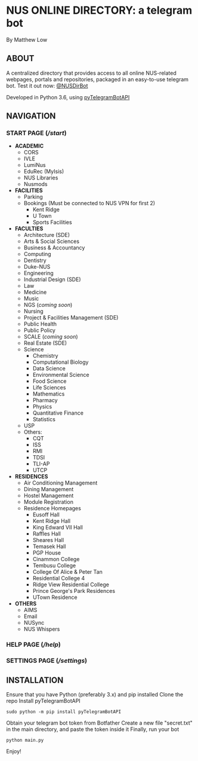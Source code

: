 # NUS ONLINE DIRECTORY: a telegram bot  
By Matthew Low

## ABOUT
A centralized directory that provides access to all online NUS-related webpages, portals and repositories, packaged in an easy-to-use telegram bot.
Test it out now: [@NUSDirBot](https://telegram.me/NUSDirBot)

Developed in Python 3.6, using [pyTelegramBotAPI](https://github.com/eternnoir/pyTelegramBotAPI)

## NAVIGATION
### START PAGE (_/start_)
 - __ACADEMIC__
     + CORS
     + IVLE
     + LumiNus
     + EduRec (MyIsis)
     + NUS Libraries
     + Nusmods
 - __FACILITIES__
     + Parking
     + Bookings (Must be connected to NUS VPN for first 2)
        * Kent Ridge
        * U Town
        * Sports Facilities
 - __FACULTIES__
     + Architecture (SDE)
     + Arts & Social Sciences
     + Business & Accountancy
     + Computing
     + Dentistry
     + Duke-NUS
     + Engineering
     + Industrial Design (SDE)
     + Law
     + Medicine
     + Music
     + NGS (_coming soon_)
     + Nursing
     + Project & Facilities Management (SDE)
     + Public Health
     + Public Policy
     + SCALE (_coming soon_)
     + Real Estate (SDE)
     + Science
         * Chemistry
         * Computational Biology
         * Data Science
         * Environmental Science
         * Food Science
         * Life Sciences
         * Mathematics
         * Pharmacy
         * Physics
         * Quantitative Finance
         * Statistics
     + USP
     + Others:
         * CQT
         * ISS
         * RMI
         * TDSI
         * TLI-AP
         * UTCP
 - __RESIDENCES__
     + Air Conditioning Management
     + Dining Management
     + Hostel Management
     + Module Registration
     + Residence Homepages
         * Eusoff Hall
         * Kent Ridge Hall
         * King Edward VII Hall
         * Raffles Hall
         * Sheares Hall
         * Temasek Hall
         * PGP House
         * Cinammon College
         * Tembusu College
         * College Of Alice & Peter Tan
         * Residential College 4
         * Ridge View Residential College
         * Prince George's Park Residences
         * UTown Residence
 - __OTHERS__
     + AIMS
     + Email
     + NUSync
     + NUS Whispers

### HELP PAGE (_/help_)
### SETTINGS PAGE (_/settings_)

## INSTALLATION
Ensure that you have Python (preferably 3.x) and pip installed
Clone the repo
Install pyTelegramBotAPI
```
sudo python -m pip install pyTelegramBotAPI
```
Obtain your telegram bot token from Botfather
Create a new file "secret.txt" in the main directory, and paste the token inside it
Finally, run your bot
```
python main.py
```
Enjoy!
